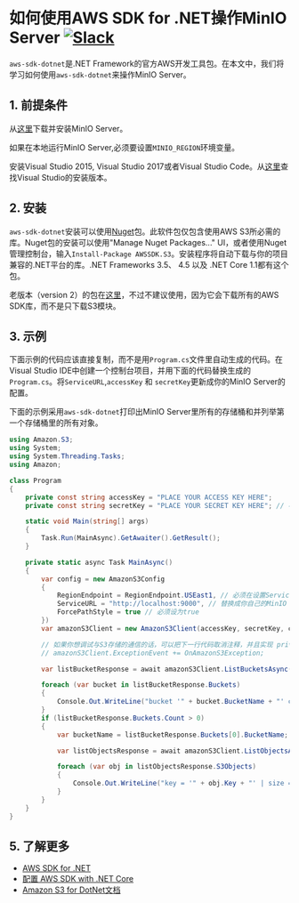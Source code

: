 # 如何使用AWS SDK for .NET操作MinIO Server [![Slack](https://slack.min.io/slack?type=svg)](https://slack.min.io)

`aws-sdk-dotnet`是.NET Framework的官方AWS开发工具包。在本文中，我们将学习如何使用`aws-sdk-dotnet`来操作MinIO Server。

## 1. 前提条件

从[这里](https://docs.min.io/docs/minio-quickstart-guide)下载并安装MinIO Server。

如果在本地运行MinIO Server,必须要设置`MINIO_REGION`环境变量。

安装Visual Studio 2015,  Visual Studio 2017或者Visual Studio Code。从[这里](https://www.visualstudio.com/downloads/)查找Visual Studio的安装版本。

## 2. 安装

`aws-sdk-dotnet`安装可以使用[Nuget](https://www.nuget.org/packages/AWSSDK.S3/)包。此软件包仅包含使用AWS S3所必需的库。Nuget包的安装可以使用"Manage Nuget Packages..." UI，或者使用Nuget管理控制台，输入``Install-Package AWSSDK.S3``。安装程序将自动下载与你的项目兼容的.NET平台的库。.NET Frameworks 3.5、 4.5 以及 .NET Core 1.1都有这个包。

老版本（version 2）的包在[这里](https://www.nuget.org/packages/AWSSDK/)，不过不建议使用，因为它会下载所有的AWS SDK库，而不是只下载S3模块。

## 3. 示例

下面示例的代码应该直接复制，而不是用``Program.cs``文件里自动生成的代码。在Visual Studio IDE中创建一个控制台项目，并用下面的代码替换生成的``Program.cs``。将``ServiceURL``,``accessKey`` 和 ``secretKey``更新成你的MinIO Server的配置。

下面的示例采用`aws-sdk-dotnet`打印出MinIO Server里所有的存储桶和并列举第一个存储桶里的所有对象。

```csharp
using Amazon.S3;
using System;
using System.Threading.Tasks;
using Amazon;

class Program
{
    private const string accessKey = "PLACE YOUR ACCESS KEY HERE";
    private const string secretKey = "PLACE YOUR SECRET KEY HERE"; // 不要把你的秘钥硬编码到你的代码中。

    static void Main(string[] args)
    {
        Task.Run(MainAsync).GetAwaiter().GetResult();
    }

    private static async Task MainAsync()
    {
        var config = new AmazonS3Config
        {
            RegionEndpoint = RegionEndpoint.USEast1, // 必须在设置ServiceURL前进行设置，并且需要和`MINIO_REGION`环境变量一致。
            ServiceURL = "http://localhost:9000", // 替换成你自己的MinIO Server的URL
            ForcePathStyle = true // 必须设为true
        })
        var amazonS3Client = new AmazonS3Client(accessKey, secretKey, config); 

        // 如果你想调试与S3存储的通信的话，可以把下一行代码取消注释，并且实现 private void OnAmazonS3Exception(object sender, Amazon.Runtime.ExceptionEventArgs e)
        // amazonS3Client.ExceptionEvent += OnAmazonS3Exception;

        var listBucketResponse = await amazonS3Client.ListBucketsAsync();

        foreach (var bucket in listBucketResponse.Buckets)
        {
            Console.Out.WriteLine("bucket '" + bucket.BucketName + "' created at " + bucket.CreationDate);
        }
        if (listBucketResponse.Buckets.Count > 0)
        {
            var bucketName = listBucketResponse.Buckets[0].BucketName;

            var listObjectsResponse = await amazonS3Client.ListObjectsAsync(bucketName);

            foreach (var obj in listObjectsResponse.S3Objects)
            {
                Console.Out.WriteLine("key = '" + obj.Key + "' | size = " + obj.Size + " | tags = '" + obj.ETag + "' | modified = " + obj.LastModified);
            }
        }
    }
}
```

## 5. 了解更多

* [AWS SDK for .NET](https://aws.amazon.com/sdk-for-net/)
* [配置 AWS SDK with .NET Core](https://aws.amazon.com/blogs/developer/configuring-aws-sdk-with-net-core/)
* [Amazon S3 for DotNet文档](http://docs.aws.amazon.com/sdkfornet/v3/apidocs/Index.html)
